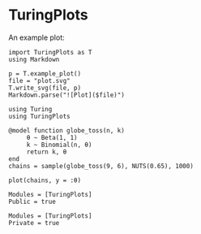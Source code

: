 # TuringPlots

An example plot:

```@eval
import TuringPlots as T
using Markdown

p = T.example_plot()
file = "plot.svg"
T.write_svg(file, p)
Markdown.parse("![Plot]($file)")
```

```@example
using Turing
using TuringPlots

@model function globe_toss(n, k)
     θ ~ Beta(1, 1)
     k ~ Binomial(n, θ) 
     return k, θ
end
chains = sample(globe_toss(9, 6), NUTS(0.65), 1000)

plot(chains, y = :θ)
```

```@autodocs
Modules = [TuringPlots]
Public = true
```

```@autodocs
Modules = [TuringPlots]
Private = true
```
